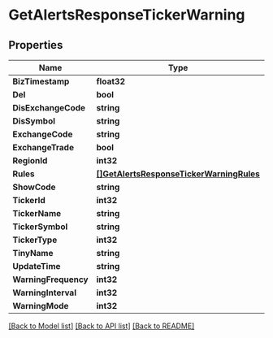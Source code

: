 # GetAlertsResponseTickerWarning

## Properties

Name | Type | Description | Notes
------------ | ------------- | ------------- | -------------
**BizTimestamp** | **float32** |  | [optional] 
**Del** | **bool** |  | [optional] 
**DisExchangeCode** | **string** |  | [optional] 
**DisSymbol** | **string** |  | [optional] 
**ExchangeCode** | **string** |  | [optional] 
**ExchangeTrade** | **bool** |  | [optional] 
**RegionId** | **int32** |  | [optional] 
**Rules** | [**[]GetAlertsResponseTickerWarningRules**](GetAlertsResponse_tickerWarning_rules.md) |  | [optional] 
**ShowCode** | **string** |  | [optional] 
**TickerId** | **int32** |  | [optional] 
**TickerName** | **string** |  | [optional] 
**TickerSymbol** | **string** |  | [optional] 
**TickerType** | **int32** |  | [optional] 
**TinyName** | **string** |  | [optional] 
**UpdateTime** | **string** |  | [optional] 
**WarningFrequency** | **int32** |  | [optional] 
**WarningInterval** | **int32** |  | [optional] 
**WarningMode** | **int32** |  | [optional] 

[[Back to Model list]](../README.md#documentation-for-models) [[Back to API list]](../README.md#documentation-for-api-endpoints) [[Back to README]](../README.md)


